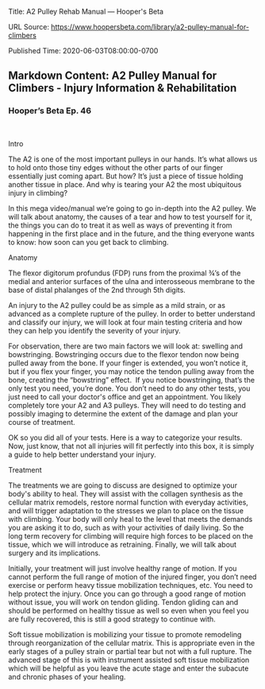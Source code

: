 Title: A2 Pulley Rehab Manual — Hooper's Beta

URL Source: https://www.hoopersbeta.com/library/a2-pulley-manual-for-climbers

Published Time: 2020-06-03T08:00:00-0700

Markdown Content:
A2 Pulley Manual for Climbers - Injury Information & Rehabilitation
-------------------------------------------------------------------

### Hooper’s Beta Ep. 46

<br/>

Intro

The A2 is one of the most important pulleys in our hands. It’s what allows us to hold onto those tiny edges without the other parts of our finger essentially just coming apart. But how? It’s just a piece of tissue holding another tissue in place. And why is tearing your A2 the most ubiquitous injury in climbing?

In this mega video/manual we’re going to go in-depth into the A2 pulley. We will talk about anatomy, the causes of a tear and how to test yourself for it, the things you can do to treat it as well as ways of preventing it from happening in the first place and in the future, and the thing everyone wants to know: how soon can you get back to climbing.

Anatomy

The flexor digitorum profundus (FDP) runs from the proximal ¾’s of the medial and anterior surfaces of the ulna and interosseous membrane to the base of distal phalanges of the 2nd through 5th digits.

An injury to the A2 pulley could be as simple as a mild strain, or as advanced as a complete rupture of the pulley. In order to better understand and classify our injury, we will look at four main testing criteria and how they can help you identify the severity of your injury.

For observation, there are two main factors we will look at: swelling and bowstringing. Bowstringing occurs due to the flexor tendon now being pulled away from the bone. If your finger is extended, you won’t notice it, but if you flex your finger, you may notice the tendon pulling away from the bone, creating the “bowstring” effect.  If you notice bowstringing, that’s the only test you need, you’re done. You don’t need to do any other tests, you just need to call your doctor's office and get an appointment. You likely completely tore your A2 and A3 pulleys. They will need to do testing and possibly imaging to determine the extent of the damage and plan your course of treatment.

OK so you did all of your tests. Here is a way to categorize your results. Now, just know, that not all injuries will fit perfectly into this box, it is simply a guide to help better understand your injury.

Treatment

The treatments we are going to discuss are designed to optimize your body's ability to heal. They will assist with the collagen synthesis as the cellular matrix remodels, restore normal function with everyday activities, and will trigger adaptation to the stresses we plan to place on the tissue with climbing. Your body will only heal to the level that meets the demands you are asking it to do, such as with your activities of daily living. So the long term recovery for climbing will require high forces to be placed on the tissue, which we will introduce as retraining. Finally, we will talk about surgery and its implications.

Initially, your treatment will just involve healthy range of motion. If you cannot perform the full range of motion of the injured finger, you don’t need exercise or perform heavy tissue mobilization techniques, etc. You need to help protect the injury. Once you can go through a good range of motion without issue, you will work on tendon gliding. Tendon gliding can and should be performed on healthy tissue as well so even when you feel you are fully recovered, this is still a good strategy to continue with.

Soft tissue mobilization is mobilizing your tissue to promote remodeling through reorganization of the cellular matrix. This is appropriate even in the early stages of a pulley strain or partial tear but not with a full rupture. The advanced stage of this is with instrument assisted soft tissue mobilization which will be helpful as you leave the acute stage and enter the subacute and chronic phases of your healing.
